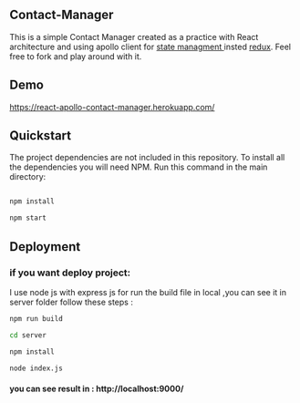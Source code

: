 ## Contact-Manager

This is a simple Contact Manager created as a practice with  React architecture and using apollo client for <a target="_blank" href="https://medium.com/dailyjs/comparison-of-state-management-solutions-for-react-2161a0b4af7b">state managment </a>  insted <a href="https://redux.js.org/">redux</a>. Feel free to fork and play around with it.
## Demo
https://react-apollo-contact-manager.herokuapp.com/

## Quickstart 
The project dependencies are not included in this repository. To install all the dependencies you will need NPM. Run this command in the main directory:
```bash

npm install
```
```bash
npm start
```



## Deployment
### if you want deploy project:
I use node js with express js for run the build file in local ,you can see it in server folder
follow these steps : 
```bash
npm run build
```
```bash 
cd server
```
```bash
npm install
```
```bash 
node index.js
```
#### you can see result in : http://localhost:9000/
